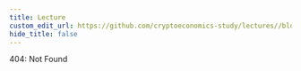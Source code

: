 ```yaml
---
title: Lecture
custom_edit_url: https://github.com/cryptoeconomics-study/lectures//blob/master/ch1/3.1/lecture.md
hide_title: false
---
```

<!-- This file is generated by /website/scripts/sync-util.js - changes will be overwritten! -->

404: Not Found
